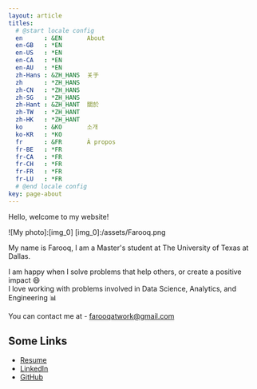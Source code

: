 ```yaml
---
layout: article
titles:
  # @start locale config
  en      : &EN       About
  en-GB   : *EN
  en-US   : *EN
  en-CA   : *EN
  en-AU   : *EN
  zh-Hans : &ZH_HANS  关于
  zh      : *ZH_HANS
  zh-CN   : *ZH_HANS
  zh-SG   : *ZH_HANS
  zh-Hant : &ZH_HANT  關於
  zh-TW   : *ZH_HANT
  zh-HK   : *ZH_HANT
  ko      : &KO       소개
  ko-KR   : *KO
  fr      : &FR       À propos
  fr-BE   : *FR
  fr-CA   : *FR
  fr-CH   : *FR
  fr-FR   : *FR
  fr-LU   : *FR
  # @end locale config
key: page-about
---
```


Hello, welcome to my website!

![My photo]:[img_0]
[img_0]:/assets/Farooq.png

My name is Farooq, I am a Master's student at The University of Texas at Dallas.

I am happy when I solve problems that help others, or create a positive impact 😄 \
I love working with problems involved in Data Science, Analytics, and Engineering 📊

You can contact me at - [farooqatwork@gmail.com](mailto:farooqatwork@gmail.com)


## Some Links

- [Resume](https://drive.google.com/file/d/13eRoi-EZHm16iUl2Bz4h_Cv2dflz2nyu/view?usp=share_link)
- [LinkedIn](www.linkedin.com/in/sk-farooq/) 
- [GitHub](https://github.com/nimblefox)

